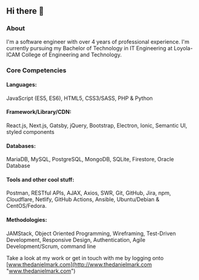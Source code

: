 ## Hi there 👋

### About
I&apos;m a software engineer with over 4 years of professional experience. I&apos;m currently pursuing my Bachelor of Technology in IT Engineering at Loyola-ICAM College of Engineering and Technology.

### Core Competencies
#### Languages:
JavaScript (ES5, ES6), HTML5, CSS3/SASS, PHP & Python

#### Framework/Library/CDN:
React.js, Next.js, Gatsby, jQuery, Bootstrap, Electron, Ionic, Semantic UI, styled components

#### Databases:
MariaDB, MySQL, PostgreSQL, MongoDB, SQLite, Firestore, Oracle Database

#### Tools and other cool stuff:
Postman, RESTful APIs, AJAX, Axios, SWR, Git, GitHub, Jira, npm, Cloudflare, Netlify, GitHub Actions, Ansible, Ubuntu/Debian & CentOS/Fedora.

#### Methodologies:
JAMStack, Object Oriented Programming, Wireframing, Test-Driven Development, Responsive Design, Authentication, Agile Development/Scrum, command line

Take a look at my work or get in touch with me by logging onto [www.thedanielmark.com](http://www.thedanielmark.com "www.thedanielmark.com")

<!--
**thedanielmark/thedanielmark** is a ✨ _special_ ✨ repository because its `README.md` (this file) appears on your GitHub profile.

Here are some ideas to get you started:

- 🔭 I’m currently working on ...
- 🌱 I’m currently learning ...
- 👯 I’m looking to collaborate on ...
- 🤔 I’m looking for help with ...
- 💬 Ask me about ...
- 📫 How to reach me: ...
- 😄 Pronouns: ...
- ⚡ Fun fact: ...
-->

